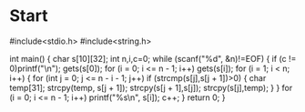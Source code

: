 # Start
#include<stdio.h>
#include<string.h>

int main()
{
	char s[10][32];
	int n,i,c=0;
	while (scanf("%d", &n)!=EOF)
	{
		if (c != 0)printf("\n");
		gets(s[0]);
		for (i = 0; i <= n - 1; i++)
			gets(s[i]);
		for (i = 1; i < n; i++)
		{
			for (int j = 0; j <= n - i - 1; j++)
				if (strcmp(s[j],s[j + 1])>0)
				{
					char temp[31];
					strcpy(temp, s[j + 1]);
					strcpy(s[j + 1],s[j]);
					strcpy(s[j],temp);
				}
		}
		for (i = 0; i <= n - 1; i++)
			printf("%s\n", s[i]);
		c++;
	}
	return 0;
}
